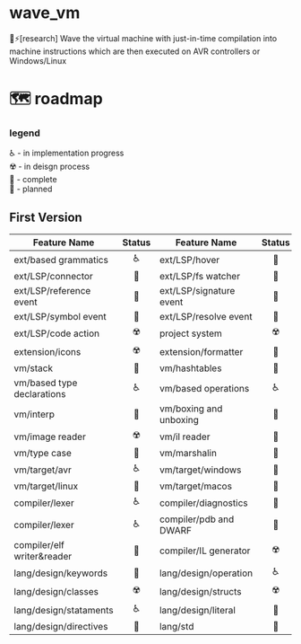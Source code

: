 # wave_vm
🌊⚡️[research] Wave the virtual machine with just-in-time compilation into machine instructions which are then executed on AVR controllers or Windows/Linux


# 🗺 roadmap

### legend
♿️ - in implementation progress   
☢️ - in deisgn process    
💚 - complete   
🚬 - planned


## First Version
|         Feature Name       | Status  |         Feature Name       | Status  |
|----------------------------|:-------:|----------------------------|:-------:|
| ext/based grammatics       |    ♿️   | ext/LSP/hover              |    🚬   |
| ext/LSP/connector          |    💚   | ext/LSP/fs watcher         |    💚   |
| ext/LSP/reference event    |    🚬   | ext/LSP/signature event    |    🚬   |
| ext/LSP/symbol event       |    🚬   | ext/LSP/resolve event      |    🚬   |
| ext/LSP/code action        |    ☢️   | project system             |    ☢️   |
| extension/icons            |    ☢️   | extension/formatter        |    🚬   |
| vm/stack                   |    💚   | vm/hashtables              |    💚   |
| vm/based type declarations |    ♿️   | vm/based operations        |    ♿️   |
| vm/interp                  |    💚   | vm/boxing and unboxing     |    💚   |
| vm/image reader            |    ☢️   | vm/il reader               |    💚   |
| vm/type case               |    🚬   | vm/marshalin               |    🚬   |
| vm/target/avr              |    ♿️   | vm/target/windows          |    💚   |
| vm/target/linux            |    🚬   | vm/target/macos            |    🚬   |
| compiler/lexer             |    ♿️   | compiler/diagnostics       |    🚬   |
| compiler/lexer             |    ♿️   | compiler/pdb and DWARF     |    🚬   |
| compiler/elf writer&reader |    💚   | compiler/IL generator      |    ☢️   |
| lang/design/keywords       |    💚   | lang/design/operation      |    ♿️   |
| lang/design/classes        |    ☢️   | lang/design/structs        |    ☢️   |
| lang/design/stataments     |    ♿️   | lang/design/literal        |    💚   |
| lang/design/directives     |    💚   | lang/std                   |    🚬   |